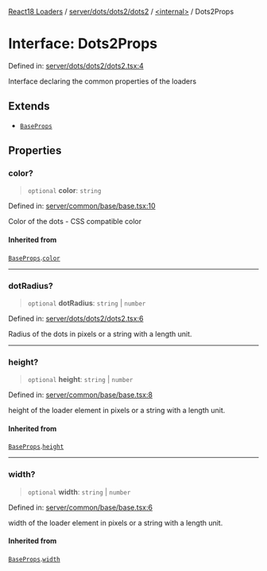 [React18 Loaders](../modules.md) / [server/dots/dots2/dots2](../modules/server_dots_dots2_dots2.md) / [\<internal\>](../modules/server_dots_dots2_dots2._internal_.md) / Dots2Props

# Interface: Dots2Props

Defined in: [server/dots/dots2/dots2.tsx:4](https://github.com/react18-tools/turborepo-template/blob/4ddbc8f1bc17ba0b17cf827b4dbb508da704727f/lib/src/server/dots/dots2/dots2.tsx#L4)

Interface declaring the common properties of the loaders

## Extends

- [`BaseProps`](server_common_base_base.BaseProps.md)

## Properties

### color?

> `optional` **color**: `string`

Defined in: [server/common/base/base.tsx:10](https://github.com/react18-tools/turborepo-template/blob/4ddbc8f1bc17ba0b17cf827b4dbb508da704727f/lib/src/server/common/base/base.tsx#L10)

Color of the dots - CSS compatible color

#### Inherited from

[`BaseProps`](server_common_base_base.BaseProps.md).[`color`](server_common_base_base.BaseProps.md#color)

---

### dotRadius?

> `optional` **dotRadius**: `string` \| `number`

Defined in: [server/dots/dots2/dots2.tsx:6](https://github.com/react18-tools/turborepo-template/blob/4ddbc8f1bc17ba0b17cf827b4dbb508da704727f/lib/src/server/dots/dots2/dots2.tsx#L6)

Radius of the dots in pixels or a string with a length unit.

---

### height?

> `optional` **height**: `string` \| `number`

Defined in: [server/common/base/base.tsx:8](https://github.com/react18-tools/turborepo-template/blob/4ddbc8f1bc17ba0b17cf827b4dbb508da704727f/lib/src/server/common/base/base.tsx#L8)

height of the loader element in pixels or a string with a length unit.

#### Inherited from

[`BaseProps`](server_common_base_base.BaseProps.md).[`height`](server_common_base_base.BaseProps.md#height)

---

### width?

> `optional` **width**: `string` \| `number`

Defined in: [server/common/base/base.tsx:6](https://github.com/react18-tools/turborepo-template/blob/4ddbc8f1bc17ba0b17cf827b4dbb508da704727f/lib/src/server/common/base/base.tsx#L6)

width of the loader element in pixels or a string with a length unit.

#### Inherited from

[`BaseProps`](server_common_base_base.BaseProps.md).[`width`](server_common_base_base.BaseProps.md#width)
